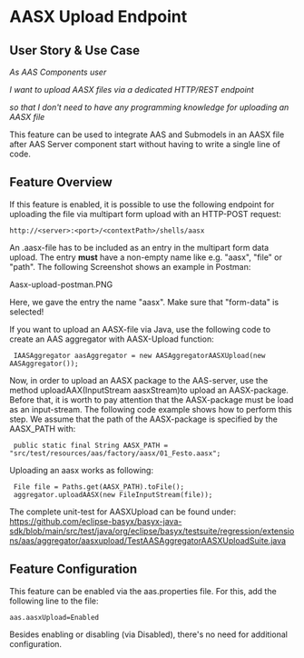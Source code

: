 # AASX Upload Endpoint
## User Story & Use Case
*As AAS Components user*

*I want to upload AASX files via a dedicated HTTP/REST endpoint*

*so that I don't need to have any programming knowledge for uploading an AASX file*


This feature can be used to integrate AAS and Submodels in an AASX file after AAS Server component start without having to write a single line of code.

## Feature Overview
If this feature is enabled, it is possible to use the following endpoint for uploading the file via multipart form upload with an HTTP-POST request:
```
http://<server>:<port>/<contextPath>/shells/aasx
```
An .aasx-file has to be included as an entry in the multipart form data upload. The entry **must** have a non-empty name like e.g. "aasx", "file" or "path". The following Screenshot shows an example in Postman:

Aasx-upload-postman.PNG

Here, we gave the entry the name "aasx". Make sure that "form-data" is selected!

If you want to upload an AASX-file via Java, use the following code to create an AAS aggregator with AASX-Upload function:
```
 IAASAggregator aasAggregator = new AASAggregatorAASXUpload(new AASAggregator());
```
Now, in order to upload an AASX package to the AAS-server, use the method uploadAAX(InputStream aasxStream)to upload an AASX-package. Before that, it is worth to pay attention that the AASX-package must be load as an input-stream. The following code example shows how to perform this step. We assume that the path of the AASX-package is specified by the AASX_PATH with:
```
 public static final String AASX_PATH = "src/test/resources/aas/factory/aasx/01_Festo.aasx";
```
Uploading an aasx works as following:
```
 File file = Paths.get(AASX_PATH).toFile();
 aggregator.uploadAASX(new FileInputStream(file));
```
The complete unit-test for AASXUpload can be found under: https://github.com/eclipse-basyx/basyx-java-sdk/blob/main/src/test/java/org/eclipse/basyx/testsuite/regression/extensions/aas/aggregator/aasxupload/TestAASAggregatorAASXUploadSuite.java

## Feature Configuration
This feature can be enabled via the aas.properties file. For this, add the following line to the file:
```
aas.aasxUpload=Enabled
```
Besides enabling or disabling (via Disabled), there's no need for additional configuration.